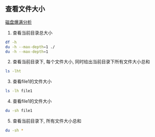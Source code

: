 ## 查看文件大小

[磁盘爆满分析](https://blog.csdn.net/mr_wanter/article/details/112515814)

1. 查看当前目录总大小
```sh
df -h
du -h --max-depth=1 ./
du -h --max-depth=1
```
2. 查看当前目录下, 每个文件大小, 同时给出当前目录下所有文件大小总和
```sh
ls -lht
```
3. 查看file1的文件大小
```sh
ls -lh file1
```
4. 查看file1的文件大小
```sh
du -sh file1
```
5. 查看当前目录下, 所有文件大小总和
```sh
du -sh *
```